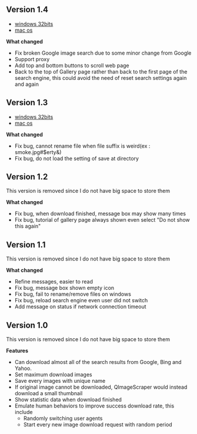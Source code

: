 Version 1.4
------------
- [windows 32bits](
https://mega.nz/#!B0tRAQTL!w3x7SvpVMY6NmfmVxEN4ftRoHJINRM4A21lDuntwvEI
)
- [mac os](
https://mega.nz/#!UpEyBZqS!0fFoWZqjoLr8XbT-ln8vB2U0DfwMFUoS88eqRB8dQ0A
)

**What changed**

- Fix broken Google image search due to some minor change from Google
- Support proxy
- Add top and bottom buttons to scroll web page
- Back to the top of Gallery page rather than back to the first page of the search engine, this could avoid the need of reset search settings again and again

Version 1.3
------------
- [windows 32bits](
https://mega.nz/#!U0UWxKJK!TfzSfYsgdIQBLkNoTbjCz1MXRrHD0O0-etF4i3hNvk4
)
- [mac os](
https://mega.nz/#!Ig9wzBLS!exZzRMMKm7MEgkga5jVTl7nrNiXZKqzsJj0ExYGRFLg
)

**What changed**

- Fix bug, cannot rename file when file suffix is weird(ex : smoke.jpg#$erty&)
- Fix bug, do not load the setting of save at directory


Version 1.2
------------
This version is removed since I do not have big space to store them

**What changed**

- Fix bug, when download finished, message box may show many times
- Fix bug, tutorial of gallery page always shown even select "Do not show this again"

Version 1.1
------------
This version is removed since I do not have big space to store them

**What changed**

- Refine messages, easier to read
- Fix bug, message box shown empty icon
- Fix bug, fail to rename/remove files on windows
- Fix bug, reload search engine even user did not switch
- Add message on status if network connection timeout

Version 1.0
------------

This version is removed since I do not have big space to store them

**Features**

- Can download almost all of the search results from Google, Bing and Yahoo. 
- Set maximum download images
- Save every images with unique name
- If original image cannot be downloaded, QImageScraper would instead download a small thumbnail
- Show statistic data when download finished
- Emulate human behaviors to improve success download rate, this include
  * Randomly switching user agents
  * Start every new image download request with random period  
